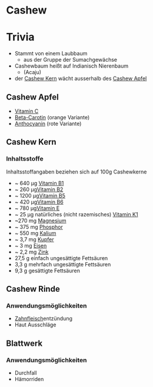 # Cashew
# Trivia
- Stammt von einem Laubbaum 
	- aus der Gruppe der Sumachgewächse
- Cashewbaum heißt auf Indianisch Nierenbaum
	- (Acaju)
- der [Cashew Kern](Cashew.md#Cashew%20Kern) wächt ausserhalb des [Cashew Apfel](Cashew.md#Cashew%20Apfel)

## Cashew Apfel
- [Vitamin C](../Nahrungs_Inhaltsstoffe/Vitamine/Vitamin%20C.md)
- [Beta-Carotin](https://www.zentrum-der-gesundheit.de/ernaehrung/vitamine/weitere-vitamine/beta-carotin) (orange Variante) 
- [Anthocyanin](https://www.zentrum-der-gesundheit.de/ernaehrung/lebensmittel/inhaltsstoffe/anthocyane) (rote Variante)

## Cashew Kern
### Inhaltsstoffe
Inhaltsstoffangaben beziehen sich auf 100g Cashewkerne
- ~ 640 µg [Vitamin B1](../Nahrungs_Inhaltsstoffe/Vitamine/B-Vitamine/Vitamin%20B1.md)
- ~ 260 µg[Vitamin B2](../Nahrungs_Inhaltsstoffe/Vitamine/B-Vitamine/Vitamin%20B2.md)
- ~ 1200 µg[Vitamin B5](../Nahrungs_Inhaltsstoffe/Vitamine/B-Vitamine/Vitamin%20B5.md)
- ~ 420 µg[Vitamin B6](../Nahrungs_Inhaltsstoffe/Vitamine/B-Vitamine/Vitamin%20B6.md)
- ~ 780 µg[Vitamin E](../Nahrungs_Inhaltsstoffe/Vitamine/Vitamin%20E.md)
- ~ 25 µg natürliches (nicht razemisches) [Vitamin K1](../Nahrungs_Inhaltsstoffe/Vitamine/Vitamin%20K1.md)
- ~270 mg [Magnesium](../Datenbank_Elemente_Des_Periodensystems/Magnesium.md)
- ~ 375 mg [Phosphor](../Datenbank_Elemente_Des_Periodensystems/Phosphor.md)
- ~ 550 mg [Kalium](../Datenbank_Elemente_Des_Periodensystems/Kalium.md)
- ~ 3,7 mg [Kupfer](../Datenbank_Elemente_Des_Periodensystems/Kupfer.md)
- ~ 3 mg [Eisen](../Datenbank_Elemente_Des_Periodensystems/Eisen.md)
- ~ 2,2 mg [Zink](../Datenbank_Elemente_Des_Periodensystems/Zink.md)
- 27,5 g einfach ungesättigte Fettsäuren
- 3,3 g mehrfach ungesättigte Fettsäuren
- 9,3 g gesättigte Fettsäuren

## Cashew Rinde
### Anwendungsmöglichkeiten
- [Zahnfleisch](../../Menschlicher_Körper/Zahnfleisch.md)entzündung
- Haut Ausschläge

## Blattwerk
### Anwendungsmöglichkeiten
- Durchfall
- Hämorriden